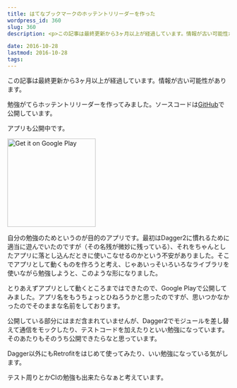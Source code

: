 ```yaml
---
title: はてなブックマークのホッテントリリーダーを作った
wordpress_id: 360
slug: 360
description: <p>この記事は最終更新から3ヶ月以上が経過しています。情報が古い可能性があります。勉強がてらホッテントリリーダーを作ってみました。ソースコードはGitHubで公開しています。 アプリも公開中です。 自分の勉強のためというのが [&hellip;]</p>

date: 2016-10-28
lastmod: 2016-10-28
tags: 
---
```


<div id="wppda_alert">この記事は最終更新から3ヶ月以上が経過しています。情報が古い可能性があります。</div><p>勉強がてらホッテントリリーダーを作ってみました。ソースコードは<a href="https://github.com/gen0083/FilteredHatebu">GitHub</a>で公開しています。</p>
<p>アプリも公開中です。</p>
<p><a href="https://play.google.com/store/apps/details?id=jp.gcreate.product.filteredhatebu&amp;utm_source=global_co&amp;utm_medium=prtnr&amp;utm_content=Mar2515&amp;utm_campaign=PartBadge&amp;pcampaignid=MKT-Other-global-all-co-prtnr-py-PartBadge-Mar2515-1" class="broken_link"><img width="200" alt='Get it on Google Play' src='https://play.google.com/intl/en_us/badges/images/generic/en_badge_web_generic.png'/></a></p>
<p>自分の勉強のためというのが目的のアプリです。最初はDagger2に慣れるために適当に遊んでいたのですが（その名残が微妙に残っている）、それをちゃんとしたアプリに落とし込んだときに使いこなせるのかという不安がありました。そこでアプリとして動くものを作ろうと考え、じゃあいっそいろいろなライブラリを使いながら勉強しようと、このような形になりました。</p>
<p>とりあえずアプリとして動くところまではできたので、Google Playで公開してみました。アプリ名をもうちょっとひねろうかと思ったのですが、思いつかなかったのでそのままな名前をしております。</p>
<p>公開している部分にはまだ含まれていませんが、Dagger2でモジュールを差し替えて通信をモックしたり、テストコードを加えたりといい勉強になっています。そのあたりもそのうち公開できたらなと思っています。</p>
<p>Dagger以外にもRetrofitをはじめて使ってみたり、いい勉強になっている気がします。</p>
<p>テスト周りとかCIの勉強も出来たらなぁと考えています。</p>

  